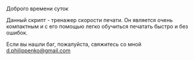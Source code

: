 Доброго времени суток

Данный скрипт - тренажер скорости печати. Он является очень компактным и с его помощью легко обучиться печатать быстро и без ошибок.

Если вы нашли баг, пожалуйста, свяжитесь со мной d.philippenko@gmail.com
